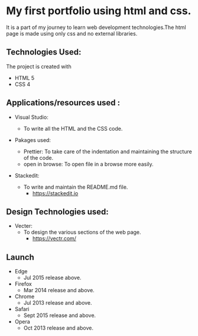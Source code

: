 
# My first portfolio using html and css.

It is a part of my journey to learn web development technologies.The html page is made using only css and no external libraries.

## Technologies Used:
The project is created with

 - HTML 5
 - CSS 4

## Applications/resources used :

 - Visual Studio: 
	 - To write all the HTML and the CSS code.
		  
 - Pakages used:	 
	 -  Prettier: To take care of the indentation and maintaining the structure of the code.
	 - open in browse: To open file in a browse more easily.
 - Stackedit:
	 - To write and maintain the README.md file.
		 - https://stackedit.io

## Design Technologies used:

 - Vecter:     
	 -   To design the various sections of the web page.
			- https://vectr.com/


## Launch
 

 - Edge 
	 - Jul 2015 release above.
 - Firefox 
	 - Mar 2014 release and above.
 - Chrome 
	 - Jul 2013 release and above.
- Safari
	- Sept 2015 release and above.
- Opera
	- Oct 2013 release and above.
<!--stackedit_data:
eyJoaXN0b3J5IjpbMTEzNjE0NTQyMyw3ODk4NjQyMDIsLTYzMT
UxNjE3MiwzOTI0Njg3ODMsLTk3OTI0NDI2NSwtMjA5NDAxMjgz
NF19
-->